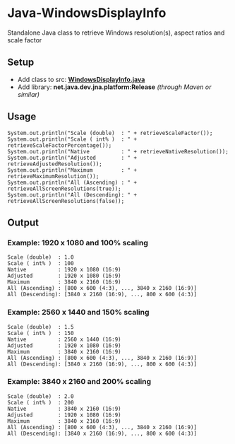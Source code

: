 # Java-WindowsDisplayInfo
Standalone Java class to retrieve Windows resolution(s), aspect ratios and scale factor

## Setup 
- Add class to src: [**WindowsDisplayInfo.java**](/src/WindowsDisplayInfo.java)
- Add library: ****net.java.dev.jna.platform:Release**** *(through Maven or similar)*


## Usage
    System.out.println("Scale (double)  : " + retrieveScaleFactor());
    System.out.println("Scale ( int% )  : " + retrieveScaleFactorPercentage());
    System.out.println("Native          : " + retrieveNativeResolution());
    System.out.println("Adjusted        : " + retrieveAdjustedResolution());
    System.out.println("Maximum         : " + retrieveMaximumResolution());
    System.out.println("All (Ascending) : " + retrieveAllScreenResolutions(true)); 
    System.out.println("All (Descending): " + retrieveAllScreenResolutions(false));

## Output
### Example: 1920 x 1080 and 100% scaling 
    Scale (double) 	: 1.0
    Scale ( int% )  : 100
    Native          : 1920 x 1080 (16:9)
    Adjusted        : 1920 x 1080 (16:9)
    Maximum         : 3840 x 2160 (16:9)
    All (Ascending) : [800 x 600 (4:3), ..., 3840 x 2160 (16:9)]
    All (Descending): [3840 x 2160 (16:9), ..., 800 x 600 (4:3)]

### Example: 2560 x 1440 and 150% scaling 
    Scale (double)  : 1.5
    Scale ( int% )  : 150
    Native          : 2560 x 1440 (16:9)
    Adjusted        : 1920 x 1080 (16:9)
    Maximum         : 3840 x 2160 (16:9)
    All (Ascending) : [800 x 600 (4:3), ..., 3840 x 2160 (16:9)]
    All (Descending): [3840 x 2160 (16:9), ..., 800 x 600 (4:3)]

### Example: 3840 x 2160 and 200% scaling 
    Scale (double)  : 2.0
    Scale ( int% )  : 200
    Native          : 3840 x 2160 (16:9)
    Adjusted        : 1920 x 1080 (16:9)
    Maximum         : 3840 x 2160 (16:9)
    All (Ascending) : [800 x 600 (4:3), ..., 3840 x 2160 (16:9)]
    All (Descending): [3840 x 2160 (16:9), ..., 800 x 600 (4:3)]
